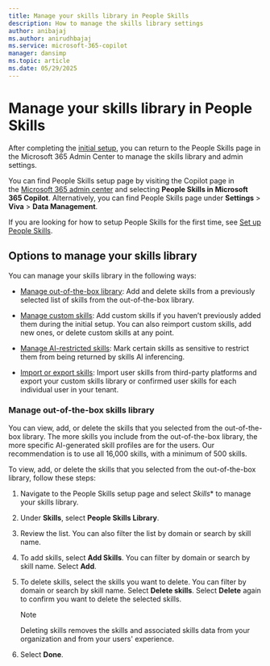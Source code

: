 ```yaml
---
title: Manage your skills library in People Skills
description: How to manage the skills library settings
author: anibajaj 
ms.author: anirudhbajaj
ms.service: microsoft-365-copilot
manager: dansimp
ms.topic: article
ms.date: 05/29/2025
---
```


# Manage your skills library in People Skills

After completing the [initial setup](people-skills-setup.md), you can return to the People Skills page in the Microsoft 365 Admin Center to manage the skills library and admin settings.

You can find People Skills setup page by visiting the Copilot page in the [Microsoft 365 admin center](https://admin.microsoft.com/adminportal/home#/featureexplorer) and selecting **People Skills in Microsoft 365 Copilot**. Alternatively, you can find People Skills page under **Settings** > **Viva** > **Data Management**.

If you are looking for how to setup People Skills for the first time, see [Set up People Skills](people-skills-setup.md). 

## Options to manage your skills library

You can manage your skills library in the following ways:

- [Manage out-of-the-box library](people-skills-manage-skills-library.md): Add and delete skills from a previously selected list of skills from the out-of-the-box library.

- [Manage custom skills](people-skills-manage-custom-skill.md): Add custom skills if you haven’t previously added them during the initial setup. You can also reimport custom skills, add new ones, or delete custom skills at any point.

- [Manage AI-restricted skills](people-skills-manage-custom-skill.md): Mark certain skills as sensitive to restrict them from being returned by skills AI inferencing.

- [Import or export skills](people-skills-import-export-skills.md): Import user skills from third-party platforms and export your custom skills library or confirmed user skills for each individual user in your tenant.

### Manage out-of-the-box skills library

You can view, add, or delete the skills that you selected from the out-of-the-box library. The more skills you include from the out-of-the-box library, the more specific AI-generated skill profiles are for the users. Our recommendation is to use all 16,000 skills, with a minimum of 500 skills.

To view, add, or delete the skills that you selected from the out-of-the-box library, follow these steps:

1. Navigate to the People Skills setup page and select *Skills** to manage your skills library.
2. Under **Skills**, select **People Skills Library**.
3. Review the list. You can also filter the list by domain or search by skill name.
4. To add skills, select **Add Skills**. You can filter by domain or search by skill name. Select **Add**.
5. To delete skills, select the skills you want to delete. You can filter by domain or search by skill name. Select **Delete skills**. Select **Delete** again to confirm you want to delete the selected skills.

   > [!NOTE]
   > Deleting skills removes the skills and associated skills data from your organization and from your users' experience.

6. Select **Done**.
